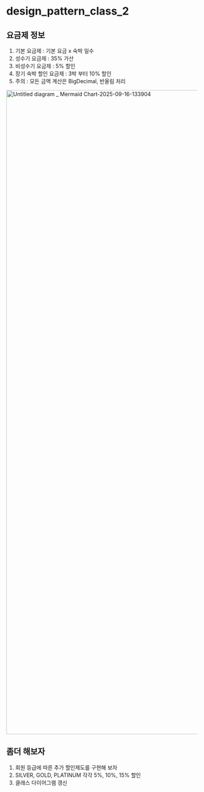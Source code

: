 # design_pattern_class_2
## 요금제 정보
1. 기본 요금제 : 기본 요금 x 숙박 일수
2. 성수기 요금제 : 35% 가산
3. 비성수기 요금제 : 5% 할인
4. 장기 숙박 할인 요금제 : 3박 부터 10% 할인
5. 주의 : 모든 금액 계산은 BigDecimal, 반올림 처리

<img width="3840" height="1697" alt="Untitled diagram _ Mermaid Chart-2025-09-16-133904" src="https://github.com/user-attachments/assets/bdd19ef0-e9f9-4585-af7b-141e49fd5b4f" />

## 좀더 해보자
1. 회원 등급에 따른 추가 할인제도를 구현해 보자
2. SILVER, GOLD, PLATINUM 각각 5%, 10%, 15% 할인
3. 클래스 다이어그램 갱신
